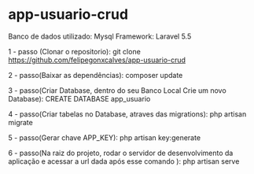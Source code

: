 # app-usuario-crud

Banco de dados utilizado: Mysql
Framework: Laravel 5.5

1 - passo (Clonar o repositorio):
git clone https://github.com/felipegonxcalves/app-usuario-crud


2 - passo(Baixar as dependências):
composer update


3 - passo(Criar Database, dentro do seu Banco Local Crie um novo Database):
CREATE DATABASE app_usuario


4 - passo(Criar tabelas no Database, atraves das migrations):
php artisan migrate


5 - passo(Gerar chave APP_KEY):
php artisan key:generate


6 - passo(Na raiz do projeto, rodar o servidor de desenvolvimento da aplicação e acessar a url dada após esse comando ):
php artisan serve




